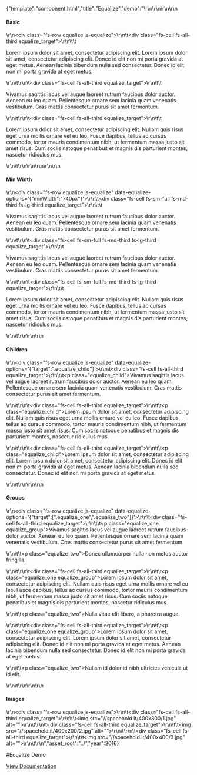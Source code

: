 {"template":"component.html","title":"Equalize","demo":"<!-- START: FIRSTDEMO -->\r\n\r\n<style>\r\n\t.equalize_target { background: #CFD8DC; margin-bottom: 10px; padding: 15px; }\r\n\t.equalize_target p { margin: 0; }\r\n\t.equalize_child { background: #B0BEC5; }\r\n\t.equalize_group { padding-bottom: 15px; }\r\n\t.equalize_two { font-size: 12px; font-style: italic; }\r\n\t.equalize img { max-width: 100%; }\r\n</style>\r\n\r\n<h4>Basic</h4>\r\n<div class=\"fs-row equalize js-equalize\">\r\n\t<div class=\"fs-cell fs-all-third equalize_target\">\r\n\t\t<p>Lorem ipsum dolor sit amet, consectetur adipiscing elit. Lorem ipsum dolor sit amet, consectetur adipiscing elit. Donec id elit non mi porta gravida at eget metus. Aenean lacinia bibendum nulla sed consectetur. Donec id elit non mi porta gravida at eget metus.</p>\r\n\t</div>\r\n\t<div class=\"fs-cell fs-all-third equalize_target\">\r\n\t\t<p>Vivamus sagittis lacus vel augue laoreet rutrum faucibus dolor auctor. Aenean eu leo quam. Pellentesque ornare sem lacinia quam venenatis vestibulum. Cras mattis consectetur purus sit amet fermentum.</p>\r\n\t</div>\r\n\t<div class=\"fs-cell fs-all-third equalize_target\">\r\n\t\t<p>Lorem ipsum dolor sit amet, consectetur adipiscing elit. Nullam quis risus eget urna mollis ornare vel eu leo. Fusce dapibus, tellus ac cursus commodo, tortor mauris condimentum nibh, ut fermentum massa justo sit amet risus. Cum sociis natoque penatibus et magnis dis parturient montes, nascetur ridiculus mus.</p>\r\n\t</div>\r\n</div>\r\n\r\n<!-- END: FIRSTDEMO -->\r\n\r\n<h4>Min Width</h4>\r\n<div class=\"fs-row equalize js-equalize\" data-equalize-options='{\"minWidth\":\"740px\"}'>\r\n\t<div class=\"fs-cell fs-sm-full fs-md-third fs-lg-third equalize_target\">\r\n\t\t<p>Vivamus sagittis lacus vel augue laoreet rutrum faucibus dolor auctor. Aenean eu leo quam. Pellentesque ornare sem lacinia quam venenatis vestibulum. Cras mattis consectetur purus sit amet fermentum.</p>\r\n\t</div>\r\n\t<div class=\"fs-cell fs-sm-full fs-md-third fs-lg-third equalize_target\">\r\n\t\t<p>Vivamus sagittis lacus vel augue laoreet rutrum faucibus dolor auctor. Aenean eu leo quam. Pellentesque ornare sem lacinia quam venenatis vestibulum. Cras mattis consectetur purus sit amet fermentum.</p>\r\n\t</div>\r\n\t<div class=\"fs-cell fs-sm-full fs-md-third fs-lg-third equalize_target\">\r\n\t\t<p>Lorem ipsum dolor sit amet, consectetur adipiscing elit. Nullam quis risus eget urna mollis ornare vel eu leo. Fusce dapibus, tellus ac cursus commodo, tortor mauris condimentum nibh, ut fermentum massa justo sit amet risus. Cum sociis natoque penatibus et magnis dis parturient montes, nascetur ridiculus mus.</p>\r\n\t</div>\r\n</div>\r\n\r\n<h4>Children</h4>\r\n<div class=\"fs-row equalize js-equalize\" data-equalize-options='{\"target\":\".equalize_child\"}'>\r\n\t<div class=\"fs-cell fs-all-third equalize_target\">\r\n\t\t<p class=\"equalize_child\">Vivamus sagittis lacus vel augue laoreet rutrum faucibus dolor auctor. Aenean eu leo quam. Pellentesque ornare sem lacinia quam venenatis vestibulum. Cras mattis consectetur purus sit amet fermentum.</p>\r\n\t</div>\r\n\t<div class=\"fs-cell fs-all-third equalize_target\">\r\n\t\t<p class=\"equalize_child\">Lorem ipsum dolor sit amet, consectetur adipiscing elit. Nullam quis risus eget urna mollis ornare vel eu leo. Fusce dapibus, tellus ac cursus commodo, tortor mauris condimentum nibh, ut fermentum massa justo sit amet risus. Cum sociis natoque penatibus et magnis dis parturient montes, nascetur ridiculus mus.</p>\r\n\t</div>\r\n\t<div class=\"fs-cell fs-all-third equalize_target\">\r\n\t\t<p class=\"equalize_child\">Lorem ipsum dolor sit amet, consectetur adipiscing elit. Lorem ipsum dolor sit amet, consectetur adipiscing elit. Donec id elit non mi porta gravida at eget metus. Aenean lacinia bibendum nulla sed consectetur. Donec id elit non mi porta gravida at eget metus.</p>\r\n\t</div>\r\n</div>\r\n\r\n<h4>Groups</h4>\r\n<div class=\"fs-row equalize js-equalize\" data-equalize-options='{\"target\":[\".equalize_one\",\".equalize_two\"]}'>\r\n\t<div class=\"fs-cell fs-all-third equalize_target\">\r\n\t\t<p class=\"equalize_one equalize_group\">Vivamus sagittis lacus vel augue laoreet rutrum faucibus dolor auctor. Aenean eu leo quam. Pellentesque ornare sem lacinia quam venenatis vestibulum. Cras mattis consectetur purus sit amet fermentum.</p>\r\n\t\t<p class=\"equalize_two\">Donec ullamcorper nulla non metus auctor fringilla.</p>\r\n\t</div>\r\n\t<div class=\"fs-cell fs-all-third equalize_target\">\r\n\t\t<p class=\"equalize_one equalize_group\">Lorem ipsum dolor sit amet, consectetur adipiscing elit. Nullam quis risus eget urna mollis ornare vel eu leo. Fusce dapibus, tellus ac cursus commodo, tortor mauris condimentum nibh, ut fermentum massa justo sit amet risus. Cum sociis natoque penatibus et magnis dis parturient montes, nascetur ridiculus mus.</p>\r\n\t\t<p class=\"equalize_two\">Nulla vitae elit libero, a pharetra augue.</p>\r\n\t</div>\r\n\t<div class=\"fs-cell fs-all-third equalize_target\">\r\n\t\t<p class=\"equalize_one equalize_group\">Lorem ipsum dolor sit amet, consectetur adipiscing elit. Lorem ipsum dolor sit amet, consectetur adipiscing elit. Donec id elit non mi porta gravida at eget metus. Aenean lacinia bibendum nulla sed consectetur. Donec id elit non mi porta gravida at eget metus.</p>\r\n\t\t<p class=\"equalize_two\">Nullam id dolor id nibh ultricies vehicula ut id elit.</p>\r\n\t</div>\r\n</div>\r\n\r\n<h4>Images</h4>\r\n<div class=\"fs-row equalize js-equalize\">\r\n\t<div class=\"fs-cell fs-all-third equalize_target\">\r\n\t\t<img src=\"//spacehold.it/400x300/1.jpg\" alt=\"\">\r\n\t</div>\r\n\t<div class=\"fs-cell fs-all-third equalize_target\">\r\n\t\t<img src=\"//spacehold.it/400x200/2.jpg\" alt=\"\">\r\n\t</div>\r\n\t<div class=\"fs-cell fs-all-third equalize_target\">\r\n\t\t<img src=\"//spacehold.it/400x400/3.jpg\" alt=\"\">\r\n\t</div>\r\n</div>","asset_root":"../","year":2016}

 #Equalize Demo
<p class="back_link"><a href="https://formstone.it/components/equalize">View Documentation</a></p>